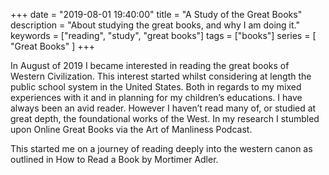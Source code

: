 +++
date = "2019-08-01 19:40:00"
title = "A Study of the Great Books"
description = "About studying the great books, and why I am doing it."
keywords = ["reading", "study", "great books"]
tags = ["books"]
series = [
"Great Books"
]
+++

In August of 2019 I became interested in reading the great books of Western Civilization. This interest started whilst considering at length the public school system in the United States. Both in regards to my mixed experiences with it and in planning for my children’s educations. I have always been an avid reader. However I haven’t read many of, or studied at great depth, the foundational works of the West. In my research I stumbled upon Online Great Books via the Art of Manliness Podcast.

This started me on a journey of reading deeply into the western canon as outlined in How to Read a Book by Mortimer Adler.



